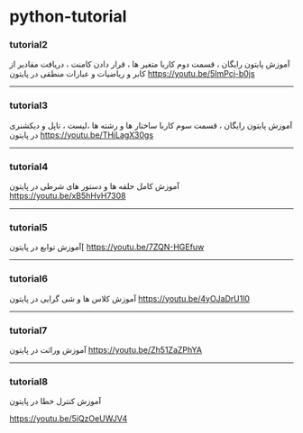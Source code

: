# python-tutorial

### tutorial2
آموزش پایتون رایگان ، قسمت دوم  کاربا متغیر ها ، قرار دادن کامنت ، دریافت مقادیر از کابر و ریاضیات و عبارات منطقی در پایتون
https://youtu.be/5ImPcj-b0js

---

### tutorial3
آموزش پایتون رایگان ، قسمت سوم  کاربا ساختار ها و رشته ها ،لیست ، تاپل و دیکشنری در پایتون
https://youtu.be/THjLagX30gs

---

### tutorial4
آموزش کامل حلقه ها و دستور های شرطی در پایتون
https://youtu.be/xB5hHvH7308

---

### tutorial5
آموزش توابع در پایتون[
https://youtu.be/7ZQN-HGEfuw

---

### tutorial6
آموزش کلاس ها و شی گرایی در پایتون
https://youtu.be/4yOJaDrU1l0

---

### tutorial7
آموزش وراثت در پایتون
https://youtu.be/Zh51ZaZPhYA

---

### tutorial8
آموزش کنترل خطا در پایتون

https://youtu.be/5iQzOeUWJV4


